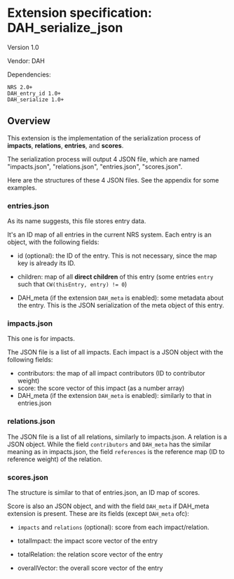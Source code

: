 # Extension specification: DAH_serialize_json

Version 1.0

Vendor: DAH

Dependencies:

```
NRS 2.0+
DAH_entry_id 1.0+
DAH_serialize 1.0+
```

## Overview

This extension is the implementation of the serialization process of
**impacts**, **relations**, **entries**, and **scores**.

The serialization process will output 4 JSON file, which are named
"impacts.json", "relations.json", "entries.json", "scores.json".

Here are the structures of these 4 JSON files. See the appendix for some examples.

### entries.json

As its name suggests, this file stores entry data.

It's an ID map of all entries in the current NRS system. Each entry is an
object, with the following fields:

* id (optional): the ID of the entry. This is not necessary, since the map key
is already its ID.

* children: map of all **direct children** of this entry (some entries `entry`
such that `CW(thisEntry, entry) != 0`)

* DAH_meta (if the extension `DAH_meta` is enabled): some metadata about the
entry. This is the JSON serialization of the meta object of this entry.

### impacts.json

This one is for impacts.

The JSON file is a list of all impacts. Each impact is a JSON object with the
following fields:

* contributors: the map of all impact contributors (ID to contributor weight)
* score: the score vector of this impact (as a number array)
* DAH_meta (if the extension `DAH_meta` is enabled): similarly to that in entries.json

### relations.json

The JSON file is a list of all relations, similarly to impacts.json. A relation
is a JSON object. While the field `contributors` and `DAH_meta` has the similar
meaning as in impacts.json, the field `references` is the reference map (ID to
reference weight) of the relation.

### scores.json

The structure is similar to that of entries.json, an ID map of scores.

Score is also an JSON object, and with the field `DAH_meta` if DAH_meta
extension is present. These are its fields (except `DAH_meta` ofc):

* `impacts` and `relations` (optional): score from each impact/relation.

* totalImpact: the impact score vector of the entry

* totalRelation: the relation score vector of the entry

* overallVector: the overall score vector of the entry
